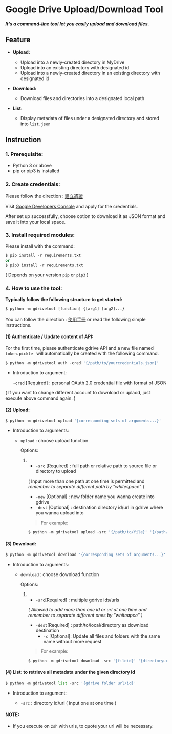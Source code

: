 # Google Drive Upload/Download Tool

***It's a command-line tool let you easily upload and download files.***

## Feature

+ **Upload:**

  + Upload into a newly-created directory in MyDrive
  + Upload into an existing directory with designated id
  + Upload into a newly-created directory in an existing directory with designated id
+ **Download:**

  + Download files and directories into a designated local path
+ **List:**

  + Display metadata of files under a designated directory and stored into `list.json`

## Instruction

### 1. Prerequisite:

+ Python 3 or above
+ pip or pip3 is installed

### 2. Create credentials:

Please follow the direction : [建立憑證](./建立憑證.pdf)

Visit [Google Developers Console](https://console.developers.google.com/) and apply for the credentials.

After set up successfully, choose option to download it as JSON format and save it into your local space.

### 3. Install required modules:

Please install with the command:

```python
$ pip install -r requirements.txt
or 
$ pip3 install -r requirements.txt
```

( Depends on your version `pip` or `pip3` )

### 4. How to use the tool:

**Typically follow the following structure to get started:**

```python
$ python -m gdrivetool [function] {[arg1] [arg2]...}
```

You can follow the direction : [使用手冊](./使用手冊.pdf) or read the following simple instructions.

#### (1) Authenticate / Update content of API:

For the first time, please authenticate gdrive API and a new file named `token.pickle ` will automatically be created with the following command.

```python
$ python -m gdrivetool auth -cred '{/path/to/yourcredentials.json}'
```

+ Introduction to argument:

  `-cred` [Required] : personal OAuth 2.0 credential file with format of JSON

( If you want to change different account to download or uplaod, just execute above command again. )

#### (2) Upload:

```python
$ python -m gdrivetool upload '{corresponding sets of arguments...}'
```

+ Introduction to arguments:

  + `upload` : choose upload function

    Options:

    1. + `-src` [Required] : full path or relative path to source file or directory to upload

       ( Input more than one path at one time is permitted and _remember to separate different path by "whitespace_" )

       + `-new` [Optional] : new folder name you wanna create into gdrive
       + `-dest` [Optional] : destination directory id/url in gdrive where you wanna upload into

       > For example:
       >

       ```python
       $ python -m gdrivetool upload -src '{/path/to/file}' '{/path/to/folder}' -new '{foldername}' -dest '{directoryid/url}'
       ```

#### (3) Download:

```python
$ python -m gdrivetool download '{corresponding sets of arguments...}'
```

+ Introduction to arguments:

  + `download` : choose download function

    Options:

    1. + `-src`[Required] : multiple gdrive ids/urls

       *( Allowed to add more than one id or url at one time and remember to separate different ones by "whiteapce" )*

       + `-dest`[Required] : path/to/local/directory as download destination
         + `-c` [Optional]: Update all files and folders with the same name without more request

       > For example:
       >

       ```python
       $ python -m gdrivetool download -src '{fileid}' '{directoryurl}'... -dest '{/path/to/localdirectory}' -c
       ```

#### (4) List: to retrieve all metadata under the given directory id

```python
$ python -m gdrivetool list -src '{gdrive folder url/id}'
```

+ Introduction to argument:

  + `-src` : directory id/url ( input one at one time )

#### NOTE:

+ If you execute on `zsh` with urls, to quote your url will be necessary.
